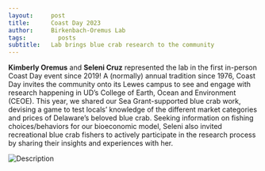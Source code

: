 ```yaml
---
layout:     post
title:      Coast Day 2023
author:     Birkenbach-Oremus Lab
tags: 		  posts
subtitle:  	Lab brings blue crab research to the community
---
```

<!-- Start Writing Below in Markdown -->
**Kimberly Oremus** and **Seleni Cruz** represented the lab in the first in-person Coast Day event since 2019! A (normally) annual tradition since 1976, Coast Day invites the community onto its Lewes campus to see and engage with research happening in UD’s College of Earth, Ocean and Environment (CEOE). This year, we shared our Sea Grant-supported blue crab work, devising a game to test locals’ knowledge of the different market categories and prices of Delaware’s beloved blue crab. Seeking information on fishing choices/behaviors for our bioeconomic model, Seleni also invited recreational blue crab fishers to actively participate in the research process by sharing their insights and experiences with her. 

![Description](http://abirken.github.io/lab-website/img/posts/2023-10-01-1.jpg)
